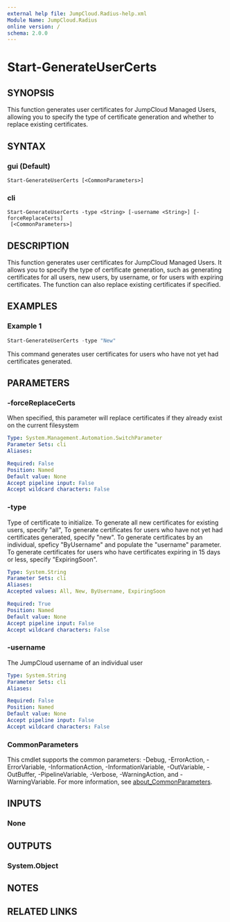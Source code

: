 ```yaml
---
external help file: JumpCloud.Radius-help.xml
Module Name: JumpCloud.Radius
online version: /
schema: 2.0.0
---
```


# Start-GenerateUserCerts

## SYNOPSIS

This function generates user certificates for JumpCloud Managed Users, allowing you to specify the type of certificate generation and whether to replace existing certificates.

## SYNTAX

### gui (Default)

```
Start-GenerateUserCerts [<CommonParameters>]
```

### cli

```
Start-GenerateUserCerts -type <String> [-username <String>] [-forceReplaceCerts]
 [<CommonParameters>]
```

## DESCRIPTION

This function generates user certificates for JumpCloud Managed Users. It allows you to specify the type of certificate generation, such as generating certificates for all users, new users, by username, or for users with expiring certificates. The function can also replace existing certificates if specified.

## EXAMPLES

### Example 1

```powershell
Start-GenerateUserCerts -type "New"
```

This command generates user certificates for users who have not yet had certificates generated.

## PARAMETERS

### -forceReplaceCerts

When specified, this parameter will replace certificates if they already exist on the current filesystem

```yaml
Type: System.Management.Automation.SwitchParameter
Parameter Sets: cli
Aliases:

Required: False
Position: Named
Default value: None
Accept pipeline input: False
Accept wildcard characters: False
```

### -type

Type of certificate to initialize.
To generate all new certificates for existing users, specify "all", To generate certificates for users who have not yet had certificates generated, specify "new".
To generate certificates by an individual, speficy "ByUsername" and populate the "username" parameter.
To generate certificates for users who have certificates expiring in 15 days or less, specify "ExpiringSoon".

```yaml
Type: System.String
Parameter Sets: cli
Aliases:
Accepted values: All, New, ByUsername, ExpiringSoon

Required: True
Position: Named
Default value: None
Accept pipeline input: False
Accept wildcard characters: False
```

### -username

The JumpCloud username of an individual user

```yaml
Type: System.String
Parameter Sets: cli
Aliases:

Required: False
Position: Named
Default value: None
Accept pipeline input: False
Accept wildcard characters: False
```

### CommonParameters

This cmdlet supports the common parameters: -Debug, -ErrorAction, -ErrorVariable, -InformationAction, -InformationVariable, -OutVariable, -OutBuffer, -PipelineVariable, -Verbose, -WarningAction, and -WarningVariable. For more information, see [about_CommonParameters](http://go.microsoft.com/fwlink/?LinkID=113216).

## INPUTS

### None

## OUTPUTS

### System.Object

## NOTES

## RELATED LINKS

